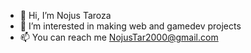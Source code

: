 - 👋 Hi, I’m Nojus Taroza
- 👀 I’m interested in making web and gamedev projects 
- 📫 You can reach me NojusTar2000@gmail.com

<!---
NojusTar/NojusTar is a ✨ special ✨ repository because its `README.md` (this file) appears on your GitHub profile.
You can click the Preview link to take a look at your changes.
--->
